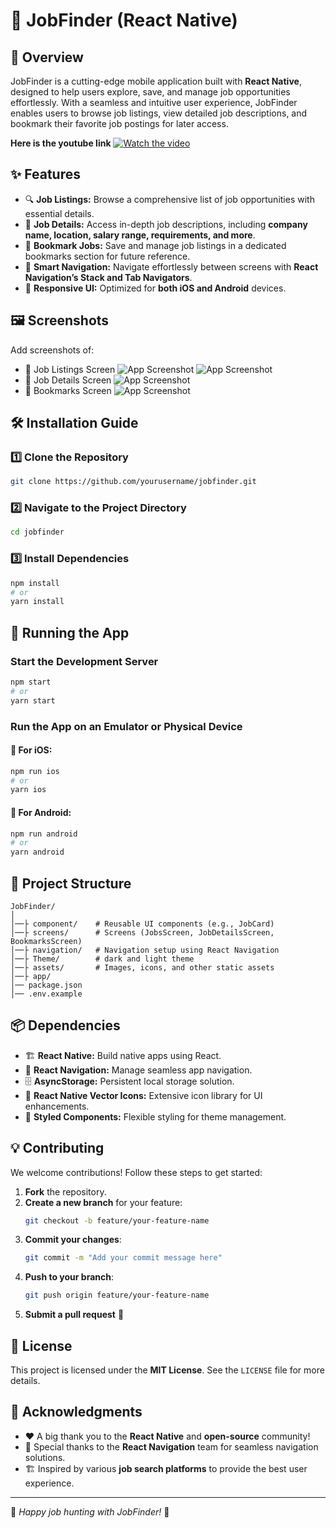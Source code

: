 # 🚀 JobFinder (React Native)

## 📌 Overview

JobFinder is a cutting-edge mobile application built with **React Native**, designed to help users explore, save, and manage job opportunities effortlessly. With a seamless and intuitive user experience, JobFinder enables users to browse job listings, view detailed job descriptions, and bookmark their favorite job postings for later access.

**Here is the youtube link** [![Watch the video](https://img.youtube.com/vi/8V5_07zLvDU/0.jpg)](https://www.youtube.com/watch?v=8V5_07zLvDU)

## ✨ Features

- 🔍 **Job Listings:** Browse a comprehensive list of job opportunities with essential details.
- 📄 **Job Details:** Access in-depth job descriptions, including **company name, location, salary range, requirements, and more**.
- 📌 **Bookmark Jobs:** Save and manage job listings in a dedicated bookmarks section for future reference.
- 🎯 **Smart Navigation:** Navigate effortlessly between screens with **React Navigation’s Stack and Tab Navigators**.
- 📱 **Responsive UI:** Optimized for **both iOS and Android** devices.

## 🖼️ Screenshots

Add screenshots of:

- 📌 Job Listings Screen
  ![App Screenshot](./assets/images/Jobs%20Loading%20Page.png)
  ![App Screenshot](./assets/images//Jobs%20Page.png)
- 📄 Job Details Screen
  ![App Screenshot](./assets/images/Job%20Details%20Page.png)
- 📁 Bookmarks Screen
  ![App Screenshot](./assets/images/Bookmarks%20Page.png)

## 🛠️ Installation Guide

### 1️⃣ Clone the Repository

```sh
git clone https://github.com/yourusername/jobfinder.git
```

### 2️⃣ Navigate to the Project Directory

```sh
cd jobfinder
```

### 3️⃣ Install Dependencies

```sh
npm install
# or
yarn install
```

## 🚀 Running the App

### Start the Development Server

```sh
npm start
# or
yarn start
```

### Run the App on an Emulator or Physical Device

#### 📱 For iOS:

```sh
npm run ios
# or
yarn ios
```

#### 🤖 For Android:

```sh
npm run android
# or
yarn android
```

## 📂 Project Structure

```
JobFinder/
│
│──├ component/    # Reusable UI components (e.g., JobCard)
│──├ screens/      # Screens (JobsScreen, JobDetailsScreen, BookmarksScreen)
│──├ navigation/   # Navigation setup using React Navigation
│──├ Theme/        # dark and light theme
│──├ assets/       # Images, icons, and other static assets
│──├ app/
│── package.json
│── .env.example
```

## 📦 Dependencies

- 🏗 **React Native:** Build native apps using React.
- 🔄 **React Navigation:** Manage seamless app navigation.
- 🗄 **AsyncStorage:** Persistent local storage solution.
- 🎨 **React Native Vector Icons:** Extensive icon library for UI enhancements.
- 🌙 **Styled Components:** Flexible styling for theme management.

## 💡 Contributing

We welcome contributions! Follow these steps to get started:

1. **Fork** the repository.
2. **Create a new branch** for your feature:
   ```sh
   git checkout -b feature/your-feature-name
   ```
3. **Commit your changes**:
   ```sh
   git commit -m "Add your commit message here"
   ```
4. **Push to your branch**:
   ```sh
   git push origin feature/your-feature-name
   ```
5. **Submit a pull request** 🚀

## 📝 License

This project is licensed under the **MIT License**. See the `LICENSE` file for more details.

## 🙌 Acknowledgments

- ❤️ A big thank you to the **React Native** and **open-source** community!
- 📖 Special thanks to the **React Navigation** team for seamless navigation solutions.
- 🏗 Inspired by various **job search platforms** to provide the best user experience.

---

💼 _Happy job hunting with JobFinder!_ 🚀

